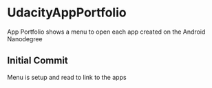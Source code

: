 # UdacityAppPortfolio


App Portfolio shows a menu to open each app created on the Android Nanodegree


## Initial Commit

 Menu is setup and read to link to the apps
